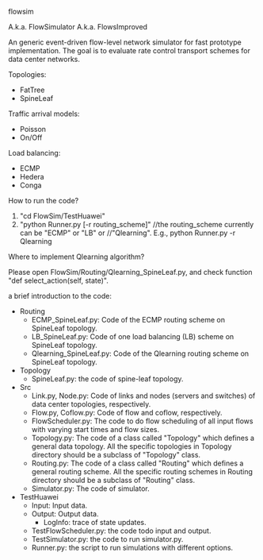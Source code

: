 flowsim

A.k.a. FlowSimulator
A.k.a. FlowsImproved

An generic event-driven flow-level network simulator for fast prototype implementation.
The goal is to evaluate rate control transport schemes for data center networks.

Topologies:
- FatTree
- SpineLeaf

Traffic arrival models:
- Poisson
- On/Off

Load balancing:
- ECMP
- Hedera
- Conga


How to run the code?

1. "cd FlowSim/TestHuawei"
2. "python Runner.py [-r routing_scheme]"                 //the routing_scheme currently can be "ECMP" or "LB" or
                                                          //"Qlearning". E.g., python Runner.py -r Qlearning

Where to implement Qlearning algorithm?

Please open FlowSim/Routing/Qlearning_SpineLeaf.py, and check function "def select_action(self, state)".
 
a brief introduction to the code:

- Routing
  - ECMP_SpineLeaf.py: Code of the ECMP routing scheme on SpineLeaf topology.
  - LB_SpineLeaf.py:  Code of one load balancing (LB) scheme on SpineLeaf topology.
  - Qlearning_SpineLeaf.py: Code of the Qlearning routing scheme on SpineLeaf topology.
- Topology
  - SpineLeaf.py: the code of spine-leaf topology.
- Src
  - Link.py, Node.py: Code of links and nodes (servers and switches) of data center topologies, respectively.
  - Flow.py, Coflow.py: Code of flow and coflow, respectively.
  - FlowScheduler.py: The code to do flow scheduling of all input flows with varying start times and flow sizes.
  - Topology.py: The code of a class called "Topology" which defines a general data topology. All the specific topologies in Topology directory should be a subclass of "Topology" class.
  - Routing.py: The code of a class called "Routing" which defines a general routing scheme. All the specific routing schemes in Routing directory should be a subclass of "Routing" class. 
  - Simulator.py: The code of simulator.
- TestHuawei
  - Input: Input data.
  - Output: Output data.
    - LogInfo: trace of state updates.
  - TestFlowScheduler.py: the code todo input and output.
  - TestSimulator.py: the code to run simulator.py.
  - Runner.py: the script to run simulations with different options.
